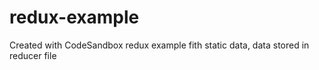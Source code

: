 # redux-example
Created with CodeSandbox
redux example fith static data, data stored in reducer file
